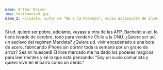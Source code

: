 ```yaml
---
name: Arthur Kaiser
img: testimonio0.jpg
name_2: Filosofo, autor de "No a la Pobreza", socio accionista de inversiones Inverstion inc.
---
```

Si ud. quiere ser pobre, adelante, vayase a otra de las AFP. Bachelet a ud. lo tiene lavado de cerebro, todo para venderle Chile a la ONU. ¿Quiere ser ud. un esclavo del regimen Marxista? ¿Quiere ud. vivir encadenado a una bola de acero, fabricando iPhone sin dormir toda la semana por un grano de arroz? Sea mi huesped! El libre mercado me ha dado los poderes magicos para leer mentes y sé lo que está pensando: "Soy un sucio comunista y quiero vivir en el barro como un cerdo."